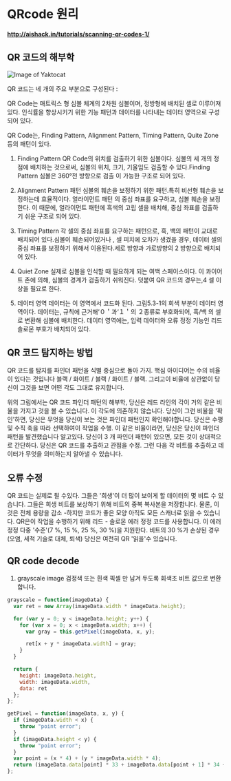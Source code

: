 # QRcode 원리

#### http://aishack.in/tutorials/scanning-qr-codes-1/

## QR 코드의 해부학


![Image of Yaktocat](http://aishack.in/static/img/tut/qr-intro.jpg)

QR 코드는 네 개의 주요 부분으로 구성된다 :

QR Code는 매트릭스 형 심볼 체계의 2차원 심볼이며, 정방형에 배치된 셀로 이루어져 있다. 인식률을 향상시키기   위한 기능 패턴과 데이터를 나타내는 데이터 영역으로 구성되어 있다.

QR Code는, Finding Pattern, Alignment Pattern, Timing Pattern, Quite Zone 등의 패턴이 있다.

1. Finding Pattern
QR Code의 위치를 검출하기 위한 심볼이다. 심볼의 세 개의 정점에 배치하는 것으로써, 심볼의 위치, 크기, 기울임도 검출할 수 있다.Finding Pattern 심볼은 360°전 방향으로 검출 이 가능한 구조로 되어 있다.

2. Alignment Pattern
패턴 심볼의 훼손을 보정하기 위한 패턴.특히 비선형 훼손을 보정하는데 효율적이다. 얼라이먼트 패턴 의 중심 좌표를  요구하고, 심볼 훼손을 보정한다. 이 때문에, 얼라이먼트 패턴에 흑색의 고립 셀을 배치해, 중심 좌표를 검출하기 쉬운 구조로 되어 있다.

3. Timing Pattern
각 셀의 중심 좌표를 요구하는 패턴으로, 흑, 백의 패턴이 교대로 배치되어 있다.심볼이 훼손되어있거나 , 셀 피치에  오차가 생겼을 경우, 데이터 셀의 중심 좌표를 보정하기 위해서 이용된다.세로 방향과 가로방향의 2 방향으로 배치되어 있다.

4. Quiet Zone
실제로 심볼을 인식할 때 필요하게 되는 여백 스페이스이다. 이 콰이어트 존에 의해, 심볼의 경계가 검출하기 쉬워진다. 덧붙여 QR 코드의 경우는,4 셀 이상을 필요로 한다.

5. 데이터 영역
데이터는 이 영역에서 코드화 된다. 그림5.3-1의 회색 부분이 데이터 영역이다. 데이터는, 규칙에 근거해‘０＇과‘１＇의 ２종류로 부호화되어, 흑/백 의 셀로 변환해 심볼에 배치한다. 데이터 영역에는, 입력 데이터와 오류 정정 기능인  리드 솔로몬 부호가 배치되어 있다.

## QR 코드 탐지하는 방법

QR 코드를 탐지를 파인더 패턴을 식별 중심으로 돌아 가지. 핵심 아이디어는 수의 비율이 있다는 것입니다 블랙 / 화이트 / 블랙 / 화이트 / 블랙. 그리고이 비율에 상관없이 당신이 그것을 보면 어떤 각도 그대로 유지합니다. <br/>

위의 그림에서는 QR 코드 파인더 패턴의 해부학, 당신은 레드 라인의 각이 거의 같은 비율을 가지고 것을 볼 수 있습니다. 이 각도에 의존하지 않습니다. 당신이 그런 비율을 '확인'하면, 당신은 무엇을 당신이 보는 것은 파인더 패턴인지 확인해야합니다. 당신은 수평 및 수직 축을 따라 선택하여이 작업을 수행. 이 같은 비율이라면, 당신은 당신이 파인더 패턴을 발견했습니다 알고있다. 당신이 3 개 파인더 패턴이 있으면, 모든 것이 상대적으로 간단하다. 당신은 QR 코드를 추출하고 관점을 수정. 그런 다음 각 비트를 추출하고 데이터가 무엇을 의미하는지 알아낼 수 있습니다.  <br/>

## 오류 수정

QR 코드는 실제로 될 수있다. 그들은 '희생'이 더 많이 보이게 할 데이터의 몇 비트 수 있습니다. 그들은 희생 비트를 보상하기 위해 비트의 중복 복사본을 저장합니다. 물론, 이것은 전체 용량을 감소 -하지만 코드가 좋은 모양 아직도 모든 스캐너로 읽을 수 있습니다. QR은이 작업을 수행하기 위해 리드 - 솔로몬 에러 정정 코드를 사용합니다. 이 에러 정정 다중 '수준'(7 %, 15 %, 25 %, 30 %)을 지원한다. 비트의 30 %가 손상된 경우 (오염, 세척 기술로 대체, 퇴색) 당신은 여전히 QR '읽을'수 있습니다.  <br/>


## QR code decode

1. grayscale image
검정색 또는 흰색 픽셀 만 남겨 두도록 회색조 비트 값으로 변환합니다.

```javascript
grayscale = function(imageData) {
  var ret = new Array(imageData.width * imageData.height);

  for (var y = 0; y < imageData.height; y++) {
    for (var x = 0; x < imageData.width; x++) {
      var gray = this.getPixel(imageData, x, y);

      ret[x + y * imageData.width] = gray;
    }
  }

  return {
    height: imageData.height,
    width: imageData.width,
    data: ret
  };
};

getPixel = function(imageData, x, y) {
  if (imageData.width < x) {
    throw "point error";
  }
  if (imageData.height < y) {
    throw "point error";
  }
  var point = (x * 4) + (y * imageData.width * 4);
  return (imageData.data[point] * 33 + imageData.data[point + 1] * 34 + imageData.data[point + 2] * 33) / 100;
};


```

